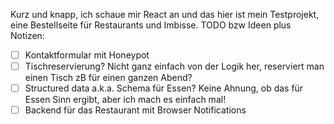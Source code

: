 Kurz und knapp, ich schaue mir React an und das hier ist mein Testprojekt, eine Bestellseite für Restaurants und Imbisse. TODO bzw Ideen plus Notizen:

- [ ] Kontaktformular mit Honeypot
- [ ] Tischreservierung? Nicht ganz einfach von der Logik her, reserviert man einen Tisch zB für einen ganzen Abend?
- [ ] Structured data a.k.a. Schema für Essen? Keine Ahnung, ob das für Essen Sinn ergibt, aber ich mach es einfach mal!
- [ ] Backend für das Restaurant mit Browser Notifications
